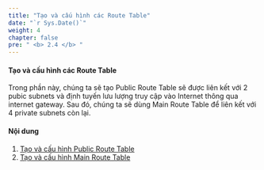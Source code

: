 ```yaml
---
title: "Tạo và cấu hình các Route Table"
date: "`r Sys.Date()`"
weight: 4
chapter: false
pre: " <b> 2.4 </b> "
---
```


#### Tạo và cấu hình các Route Table

Trong phần này, chúng ta sẽ tạo Public Route Table sẽ được liên kết với 2 pubic subnets và định tuyến lưu lượng truy cập vào Internet thông qua internet gateway. Sau đó, chúng ta sẽ dùng Main Route Table để liên kết với 4 private subnets còn lại.

#### Nội dung

1. [Tạo và cấu hình Public Route Table](2.4.1-publicrt/)
2. [Tạo và cấu hình Main Route Table](2.4.2-mainprivatert/)
